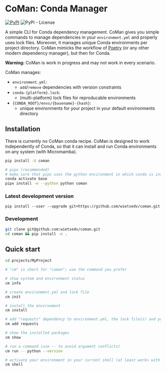 # CoMan: Conda Manager

[![PyPI](https://img.shields.io/pypi/v/coman)](https://pypi.org/project/coman/)
![PyPI - License](https://img.shields.io/pypi/l/coman)

A simple CLI for Conda dependency management. CoMan gives you simple commands to manage dependencies in your `environment.yml` and properly uses lock files. Moreover, it manages unique Conda environments per project directory. CoMan mimicks the workflow of [Poetry](https://github.com/python-poetry/poetry) (or any other modern dependency manager), but then for Conda.

**Warning:** CoMan is work in progress and may not work in every scenario. 

CoMan manages:

 - `environment.yml`:
   - `add`/`remove` dependencies with version constraints
 - `conda-{platform}.lock`:
   - (multi-platform) lock files for reproducable environments
 - `{CONDA_ROOT}/envs/{basename}-{hash}`:
   - unique environments for your project in your default environments directory

## Installation
There is currently no CoMan conda recipe. CoMan is designed to work independently of Conda, so that it can install and run Conda environments on any system (with Micromamba).

```bash
pip install -U coman

# pipx (recommended)
# make sure that pipx uses the python environment in which conda is installed (the conda base environment) if you have those installed
conda activate base
pipx install -e --python python coman
```

### Latest development version
```
pip install --user --upgrade git+https://github.com/wietsedv/coman.git
```

### Development
```bash
git clone git@github.com:wietsedv/coman.git
cd coman && pip install -e .
```

## Quick start
```bash
cd projects/MyProject

# "cm" is short for "coman"; use the command you prefer

# show system and environment status
cm info

# create environment.yml and lock file
cm init

# install the environment
cm install

# add "requests" dependency to environment.yml, the lock file(s) and your installed environment
cm add requests

# show the installed packages
cm show

# run a command (use -- to avoid argument conflicts)
cm run -- python --version

# activate your environment in your current shell (at least works with bash and zsh)
cm shell
```
